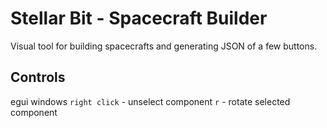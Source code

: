 # Stellar Bit - Spacecraft Builder

Visual tool for building spacecrafts and generating JSON of a few buttons.

## Controls

egui windows
`right click` - unselect component
`r` - rotate selected component
